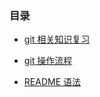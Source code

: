 ### 目录

- [git 相关知识复习](git.md)

- [git 操作流程](git-operating-procedures.md)

- [README 语法](https://github.com/huangzijian888/README)
